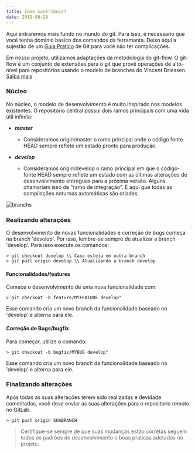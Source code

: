 ```yaml
---
title: Como contribuir?
date: 2019-08-28
---
```

Aqui entraremos mais fundo no mundo do git. Para isso, é necessario que você tenha dominio basico dos comandos da ferramanta. Deixo aqui a sujestão de um [Guia Pratico](https://rogerdudler.github.io/git-guide/index.pt_BR.html) de Git para você não ter complicações.

Em nosso projeto, utilizamos adaptações da metodologia do git-flow. O git-flow é um conjunto de extensões para o git que provê operações de alto-nível para repositórios usando o modelo de branches do Vincent Driessen. [Saiba mais](https://nvie.com/posts/a-successful-git-branching-model/)

### Núcleo

No núcleo, o modelo de desenvolvimento é muito inspirado nos modelos existentes. 
O repositório central possui dois ramos principais com uma vida útil infinita:

   * **_master_**
      * Consideramos origin/master o ramo principal onde o código fonte HEAD sempre reflete um estado pronto para produção.

   * **_develop_**
      * Consideramos origin/develop o ramo principal em que o código-fonte HEAD sempre reflete um estado com as últimas alterações de desenvolvimento entregues para a próxima versão. Alguns chamariam isso de "ramo de integração". É aqui que todas as compilações noturnas automáticas são criadas.

![branchs](https://nvie.com/img/main-branches@2x.png)

### Realizando alterações

O desenvolvimento de novas funcionalidades e correção de bugs começa na branch 'develop'.
Por isso, lembre-se sempre de atualizar a branch 'develop'. Para isso execute os comandos: 

```
> git checkout develop \\ Caso esteja em outra branch
> git pull origin develop \\ Atualizando a branch develop
```

#### Funcionalidades/features

Comece o desenvolvimento de uma nova funcionalidade com:

`> git checkout -b feature/MYFEATURE develop"`

Esse comando cria um novo branch da funcionalidade baseado no 'develop' e alterna para ele.

#### Correção de Bugs/bugfix

Para começar, utilize o comando:

`> git checkout -b bugfix/MYBUG develop"`

Esse comando cria um novo branch da funcionalidade baseado no 'develop' e alterna para ele.

### Finalizando alterações

Após todas as suas alterações terem sido realizadas e devidade commitadas, você deve enviar as suas alterações para o repositorio remoto no GitLab.

`> git push origin SUABRANCH`

> Certifique-se sempre de que suas mudanças estão corretas seguem todos os padrões de desenvolvimento e boas praticas adotados no projeto.